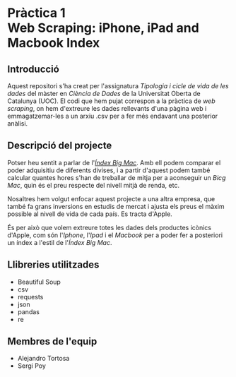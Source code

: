 # Pràctica 1  <br />  Web Scraping: iPhone, iPad and Macbook Index

## Introducció
Aquest repositori s'ha creat per l'assignatura _Tipologia i cicle de vida de les dades_ del màster en _Ciència de Dades_ de la Universitat Oberta de Catalunya (UOC).
El codi que hem pujat correspon a la pràctica de _web scraping_, on hem d'extreure les dades rellevants d'una pàgina web i 
emmagatzemar-les a un arxiu .csv per a fer més endavant una posterior anàlisi.

## Descripció del projecte
Potser heu sentit a parlar de l'[_Índex Big Mac_](https://ca.wikipedia.org/wiki/%C3%8Dndex_Big_Mac). Amb ell podem comparar el poder adquisitiu
de diferents divises, i a partir d'aquest podem també calcular quantes hores s'han de treballar de mitja per a aconseguir un _Bicg Mac_, 
quin és el preu respecte del nivell mitjà de renda, etc.

Nosaltres hem volgut enfocar aquest projecte a una altra empresa, que també fa grans inversions en estudis de mercat i ajusta els preus
el màxim possible al nivell de vida de cada país. Es tracta d'Apple.

És per això que volem extreure totes les dades dels productes icònics d'Apple, com són l'_Iphone_, l'_Ipad_ i el _Macbook_ per a poder fer a posteriori
un índex a l'estil de l'_Índex Big Mac_.

## Llibreries utilitzades
- Beautiful Soup
- csv
- requests
- json
- pandas
- re

## Membres de l'equip
- Alejandro Tortosa
- Sergi Poy

